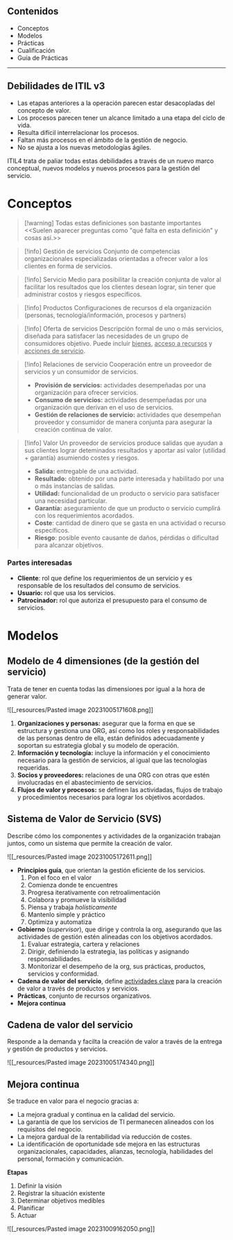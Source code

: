 ## Contenidos
- Conceptos
- Modelos
- Prácticas
- Cualificación
- Guía de Prácticas
---
## Debilidades de ITIL v3
- Las etapas anteriores a la operación parecen estar desacopladas del concepto
de valor.
- Los procesos parecen tener un alcance limitado a una etapa del ciclo de vida.
- Resulta difícil interrelacionar los procesos.
- Faltan más procesos en el ámbito de la gestión de negocio.
- No se ajusta a los nuevas metodologías ágiles.

ITIL4 trata de paliar todas estas debilidades a través de un nuevo marco conceptual, nuevos modelos y nuevos procesos para la gestión del servicio.

# Conceptos
> [!warning] Todas estas definiciones son bastante importantes
> <<Suelen aparecer preguntas como "qué falta en esta definición" y cosas así.>>

> [!info] Gestión de servicios
> Conjunto de competencias organizacionales especializadas orientadas a ofrecer valor a los clientes en forma de servicios.

> [!info] Servicio
> Medio para posibilitar la creación conjunta de valor al facilitar los resultados que los clientes desean lograr, sin tener que administrar costos y riesgos específicos.
>

> [!info] Productos
> Configuraciones de recursos d ela organización (personas, tecnología/información, procesos y partners)

> [!info] Oferta de servicios
> Descripción formal de uno o más servicios, diseñada para satisfacer las necesidades de un grupo de consumidores objetivo. Puede incluir <u>bienes</u>, <u>acceso a recursos</u> y <u>acciones de servicio</u>.

> [!info] Relaciones de servicio
> Cooperación entre un proveedor de servicios y un consumidor de servicios.
> - **Provisión de servicios:** actividades desempeñadas por una organización para ofrecer servicios.
> - **Consumo de servicios:** actividades desempeñadas por una organización que derivan en el uso de servicios.
> - **Gestión de relaciones de servicio:** actividades que desempeñan proveedor y consumidor de manera conjunta para asegurar la creación continua de valor.

> [!info] Valor
> Un proveedor de servicios produce salidas que ayudan a sus clientes lograr deteminados resultados y aportar así valor (utilidad + garantía) asumiendo costes y riesgos.
> - **Salida:** entregable de una actividad.
> - **Resultado:** obtenido por una parte interesada y habilitado por una o más instancias de salidas.
> - **Utilidad:** funcionalidad de un producto o servicio para satisfacer una necesidad particular.
> - **Garantía:** aseguramiento de que un producto o servicio cumplirá con los requerimientos acordados.
> - **Coste**: cantidad de dinero que se gasta en una actividad o recurso específicos.
> - **Riesgo**: posible evento causante de daños, pérdidas o dificultad para alcanzar objetivos.

### Partes interesadas
- **Cliente**: rol que define los requerimientos de un servicio y es responsable de los resultados del consumo de servicios.
- **Usuario:** rol que usa los servicios.
- **Patrocinador:** rol que autoriza el presupuesto para el consumo de servicios.

# Modelos

## Modelo de 4 dimensiones (de la gestión del servicio)
Trata de tener en cuenta todas las dimensiones por igual a la hora de generar valor.

![[_resources/Pasted image 20231005171608.png]]

1. **Organizaciones y personas:** asegurar que la forma en que se estructura y gestiona una ORG, así como los roles y responsabilidades de las personas dentro de ella, están definidos adecuadamente y soportan su estrategia global y su modelo de operación.
2. **Información y tecnología:** incluye la información y el conocimiento necesario para la gestión de servicios, al igual que las tecnologías requeridas.
3. **Socios y proveedores:** relaciones de una ORG con otras que estén involucradas en el abastecimiento de servicios.
4. **Flujos de valor y procesos:** se definen las actividadas, flujos de trabajo y procedimientos necesarios para lograr los objetivos acordados.

## Sistema de Valor de Servicio (SVS)
Describe cómo los componentes y actividades de la organización trabajan juntos, como un sistema que permite la creación de valor.

![[_resources/Pasted image 20231005172611.png]]

- **Principios guía**, que orientan la gestión eficiente de los servicios.
	1. Pon el foco en el valor
	2. Comienza donde te encuentres
	3. Progresa iterativamente con retroalimentación
	4. Colabora y promueve la visibilidad
	5. Piensa y trabaja *holísticamente*
	6. Mantenlo simple y práctico
	7. Optimiza y automatiza
- **Gobierno** (*supervisor*), que dirige y controla la org, asegurando que las actividades de gestión estén alineadas con los objetivos acordados.
	1. Evaluar estrategia, cartera y relaciones
	2. Dirigir, definiendo la estrategia, las políticas y asignando responsabilidades.
	3. Monitorizar el desempeño de la org, sus prácticas, productos, servicios y conformidad.
- **Cadena de valor del servicio**, define <u>actividades clave</u> para la creación de valor a través de productos y servicios.
- **Prácticas**, conjunto de recursos organizativos.
- **Mejora continua**

## Cadena de valor del servicio
Responde a la demanda y facilta la creación de valor a través de la entrega y gestión de productos y servicios.

![[_resources/Pasted image 20231005174340.png]]

## Mejora continua
Se traduce en valor para el negocio gracias a:
- La mejora gradual y continua en la calidad del servicio.
- La garantía de que los servicios de TI permanecen alineados con los requisitos del negocio.
- La mejora gardual de la rentabilidad vía reducción de costes.
- La identificación de oportunidade sde mejora en las estructuras organizacionales, capacidades, alianzas, tecnología, habilidades del personal, formación y comunicación.

**Etapas**
1. Definir la visión
2. Registrar la situación existente
3. Determinar objetivos medibles
4. Planificar
5. Actuar

![[_resources/Pasted image 20231009162050.png]]